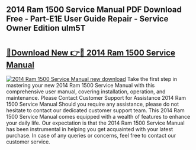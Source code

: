 ## 2014 Ram 1500 Service Manual PDF Download Free - Part-E1E User Guide Repair - Service Owner Edition uIm5T

# <h2><a href="http://bc20022.oget.top/?id=2014+Ram+1500+Service+Manual">🔗Download New 👉🔴 2014 Ram 1500 Service Manual</a></h2>

[![2014 Ram 1500 Service Manual new download](https://i.imgur.com/5g1atiW.png)](http://bc20022.oget.top/?id=2014+Ram+1500+Service+Manual)
Take the first step in mastering your new 2014 Ram 1500 Service Manual with this comprehensive user manual, covering installation, operation, and maintenance. Please Contact Customer Support for Assistance 2014 Ram 1500 Service Manual Should you require any assistance, please do not hesitate to contact our dedicated customer support team. This 2014 Ram 1500 Service Manual comes equipped with a wealth of features to enhance your daily life. Our expectation is that the 2014 Ram 1500 Service Manual has been instrumental in helping you get acquainted with your latest purchase. In case of any queries or concerns, feel free to contact our customer service.
